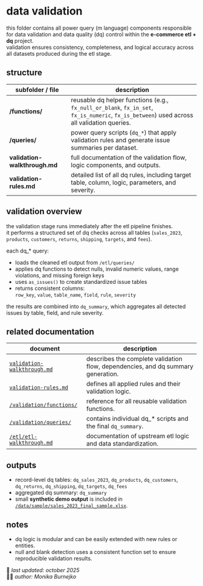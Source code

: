 # data validation
this folder contains all power query (m language) components responsible for data validation and data quality (dq) control within the **e-commerce etl + dq** project.  
validation ensures consistency, completeness, and logical accuracy across all datasets produced during the etl stage.

## structure
| subfolder / file | description |
|------------------|-------------|
| **/functions/** | reusable dq helper functions (e.g., `fx_null_or_blank`, `fx_in_set`, `fx_is_numeric`, `fx_is_between`) used across all validation queries. |
| **/queries/** | power query scripts (`dq_*`) that apply validation rules and generate issue summaries per dataset. |
| **validation-walkthrough.md** | full documentation of the validation flow, logic components, and outputs. |
| **validation-rules.md** | detailed list of all dq rules, including target table, column, logic, parameters, and severity. |

## validation overview
the validation stage runs immediately after the etl pipeline finishes.  
it performs a structured set of dq checks across all tables (`sales_2023`, `products`, `customers`, `returns`, `shipping`, `targets`, and `fees`).

each dq_* query:
- loads the cleaned etl output from `/etl/queries/`
- applies dq functions to detect nulls, invalid numeric values, range violations, and missing foreign keys
- uses `as_issues()` to create standardized issue tables
- returns consistent columns:  
  `row_key`, `value`, `table_name`, `field`, `rule`, `severity`

the results are combined into `dq_summary`, which aggregates all detected issues by table, field, and rule severity.

## related documentation
| document | description |
|-----------|-------------|
| [`validation-walkthrough.md`](./validation-walkthrough.md) | describes the complete validation flow, dependencies, and dq summary generation. |
| [`validation-rules.md`](./validation-rules.md) | defines all applied rules and their validation logic. |
| [`/validation/functions/`](./functions) | reference for all reusable validation functions. |
| [`/validation/queries/`](./queries) | contains individual dq_* scripts and the final `dq_summary`. |
| [`/etl/etl-walkthrough.md`](../etl/etl-walkthrough.md) | documentation of upstream etl logic and data standardization. |

## outputs
- record-level dq tables: `dq_sales_2023`, `dq_products`, `dq_customers`, `dq_returns`, `dq_shipping`, `dq_targets`, `dq_fees`
- aggregated dq summary: `dq_summary`
- small **synthetic demo output** is included in [`/data/sample/sales_2023_final_sample.xlsx`](../data/sample/sales_2023_final_sample.xlsx).

## notes
- dq logic is modular and can be easily extended with new rules or entities.  
- null and blank detection uses a consistent function set to ensure reproducible validation results.  

📅 *last updated: october 2025*  
👩‍💻 *author: Monika Burnejko*
